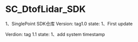# SC_DtofLidar_SDK
1、SinglePoint SDK仓库
Version:
	tag1.0
state:
1、First update

Verdion:
	tag 1.1
state:
1、add system timestamp 
